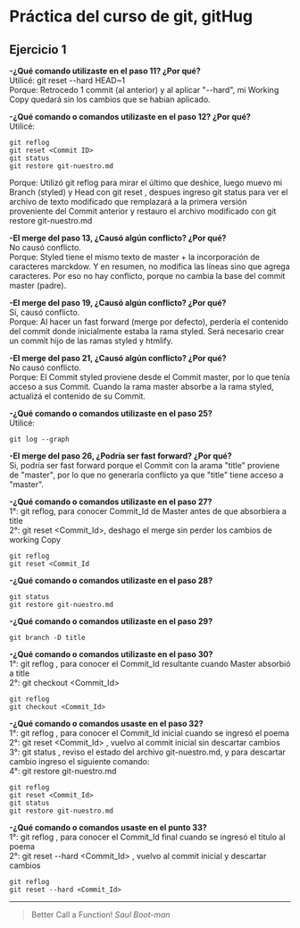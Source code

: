 # Práctica del curso de git, gitHug  

## Ejercicio 1  

**-¿Qué comando utilizaste en el paso 11? ¿Por qué?**  
Utilicé: git reset --hard HEAD~1  
Porque: Retrocedo 1 commit (al anterior) y al aplicar "--hard", mi Working Copy quedará sin los cambios que se habian aplicado.  
  
  
  
**-¿Qué comando o comandos utilizaste en el paso 12? ¿Por qué?**  
Utilicé:	
~~~
git reflog  
git reset <Commit ID>  
git status  
git restore git-nuestro.md  
~~~  
Porque: Utilizó git reflog para mirar el último <Commit ID> que deshice, luego muevo mi Branch (styled) y Head 
con git reset <Commit ID>, despues ingreso git status para ver el archivo de texto modificado que
remplazará a la primera versión proveniente del Commit anterior y restauro el archivo modificado con 
git restore git-nuestro.md  



**-El merge del paso 13, ¿Causó algún conflicto? ¿Por qué?**  
No causó conflicto.  
Porque:  Styled tiene el mismo texto de master + la  incorporación de caracteres marckdow. Y en resumen, no modifica las 
líneas sino que agrega caracteres. Por eso no hay conflicto, porque no cambia la base del commit master (padre).  
  
  
  
**-El merge del paso 19, ¿Causó algún conflicto? ¿Por qué?**  
Si, causó conflicto.  
Porque: Al hacer un fast forward (merge por defecto), perdería el contenido del commit donde inicialmente estaba la rama styled.
Será necesario crear un commit hijo de las ramas styled y htmlify.  
  
  
  
**-El merge del paso 21, ¿Causó algún conflicto? ¿Por qué?**  
No causó conflicto.  
Porque: El Commit styled proviene desde el Commit master, por lo que tenía acceso a sus Commit. Cuando la rama master absorbe 
a la rama styled, actualizá el contenido de su Commit.  
  
  
  
**-¿Qué comando o comandos utilizaste en el paso 25?**  
Utilicé:
~~~
git log --graph
~~~
  
    
  
**-El merge del paso 26, ¿Podría ser fast forward? ¿Por qué?**   
Si, podría ser fast forward porque el Commit con la arama "title" proviene de "master", por lo que no generaría conflicto ya que
"title" tiene acceso a "master".  
  
  
  
**-¿Qué comando o comandos utilizaste en el paso 27?**   
1°: git reflog, para conocer Commit_Id de Master antes de que absorbiera a title  
2°: git reset <Commit_Id>, deshago el merge sin perder los cambios de working Copy  
~~~
git reflog
git reset <Commit_Id
~~~
  
  
  
**-¿Qué comando o comandos utilizaste en el paso 28?**  
~~~
git status  
git restore git-nuestro.md  
~~~
  
  
**-¿Qué comando o comandos utilizaste en el paso 29?**  
~~~ 
git branch -D title  
~~~  
  
  
**-¿Qué comando o comandos utilizaste en el paso 30?**   
1°: git reflog , para conocer el Commit_Id resultante cuando Master absorbió a title  
2°: git checkout <Commit_Id>    		     	     
~~~
git reflog
git checkout <Commit_Id>
~~~
  
  
  
**-¿Qué comando o comandos usaste en el paso 32?**  
1°: git reflog , para conocer el Commit_Id inicial cuando se ingresó el poema  
2°: git reset <Commit_Id> , vuelvo al commit inicial sin descartar cambios  
3°: git status , reviso el estado del archivo git-nuestro.md, y para descartar cambio ingreso el siguiente comando:  
4°: git restore git-nuestro.md 
	
~~~ 
git reflog
git reset <Commit_Id> 
git status
git restore git-nuestro.md  
~~~
  
  
**-¿Qué comando o comandos usaste en el punto 33?**  
1°: git reflog , para conocer el Commit_Id final cuando se ingresó el titulo al poema  
2°: git reset --hard <Commit_Id> , vuelvo al commit inicial y descartar cambios  
~~~
git reflog
git reset --hard <Commit_Id> 
~~~




------- 
> Better Call a Function!
*Saul Boot-man* 



